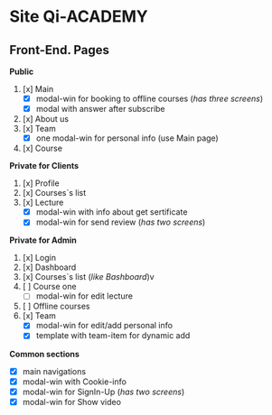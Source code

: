 # Site Qi-ACADEMY

## Front-End. Pages 

**Public**
1. [x] Main
   * [x] modal-win for booking to offline courses (*has three screens*)
   * [x] modal with answer after subscribe 
2. [x] About us
3. [x] Team
   * [x] one modal-win for personal info (use Main page)
4. [x] Course

**Private for Clients**
1. [x] Profile
2. [x] Courses`s list
3. [x] Lecture
   * [x] modal-win with info about get sertificate
   * [x] modal-win for send review (*has two screens*)

**Private for Admin**
1. [x] Login
2. [x] Dashboard
3. [x] Courses`s list (*like Bashboard*)v
4. [ ] Course one
   * [ ] modal-win for edit lecture
5. [ ] Offline courses
6. [x] Team
   * [x] modal-win for edit/add personal info
   * [x] template with team-item for dynamic add

**Common sections**
   * [x] main navigations
   * [x] modal-win with Cookie-info
   * [x] modal-win for SignIn-Up (*has two screens*)
   * [x] modal-win for Show video